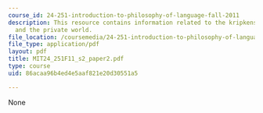 ```yaml
---
course_id: 24-251-introduction-to-philosophy-of-language-fall-2011
description: This resource contains information related to the kripkenstein paradox
  and the private world.
file_location: /coursemedia/24-251-introduction-to-philosophy-of-language-fall-2011/86acaa96b4ed4e5aaf821e20d30551a5_MIT24_251F11_s2_paper2.pdf
file_type: application/pdf
layout: pdf
title: MIT24_251F11_s2_paper2.pdf
type: course
uid: 86acaa96b4ed4e5aaf821e20d30551a5

---
```

None
